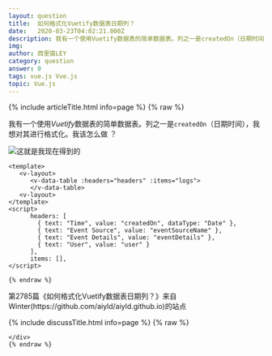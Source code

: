 ```yaml
---
layout: question
title:  如何格式化Vuetify数据表日期列？
date:   2020-03-23T04:02:21.000Z
description: 我有一个使用Vuetify数据表的简单数据表。列之一是createdOn（日期时间），我想对其进行格式化。我该怎么做 ？<template>  ...
img: 
author: 西里猿LEY
category: question
answer: 0
tags: vue.js Vue.js
topic: Vue.js
---
```

<div class="article-root">
  <div class="article">
    {% include articleTitle.html info=page %}
    {% raw %}
    <div class="article-content"><p><font style="vertical-align: inherit;"><font style="vertical-align: inherit;">我有一个使用</font></font><em><font style="vertical-align: inherit;"><font style="vertical-align: inherit;">Vuetify</font></font></em><font style="vertical-align: inherit;"><font style="vertical-align: inherit;">数据表</font><font style="vertical-align: inherit;">的简单</font><font style="vertical-align: inherit;">数据表。</font><font style="vertical-align: inherit;">列之一是</font></font><code>createdOn</code><font style="vertical-align: inherit;"><font style="vertical-align: inherit;">（日期时间），我想对其进行格式化。</font><font style="vertical-align: inherit;">我该怎么做 ？</font></font></p>

<p><img src="https://www.samyoc.com//uploads/users/24821/images/thumbnails/1584936014298.png" data-src="https://www.samyoc.com//uploads/users/24821/images/1584936014298.png" alt="这就是我现在得到的"></p>

<pre><code>&lt;template&gt;<font></font>
   &lt;v-layout&gt;<font></font>
      &lt;v-data-table :headers="headers" :items="logs"&gt;<font></font>
      &lt;/v-data-table&gt;<font></font>
   &lt;v-layout&gt;<font></font>
&lt;/template&gt;<font></font>
&lt;script&gt;<font></font>
      headers: [<font></font>
        { text: "Time", value: "createdOn", dataType: "Date" },<font></font>
        { text: "Event Source", value: "eventSourceName" },<font></font>
        { text: "Event Details", value: "eventDetails" },<font></font>
        { text: "User", value: "user" }<font></font>
      ],<font></font>
      items: [],<font></font>
&lt;/script&gt;<font></font>
</code></pre></div>
    {% endraw %}
  </div>
  <p class="winter_mark">第2785篇《如何格式化Vuetify数据表日期列？》来自Winter(https://github.com/aiyld/aiyld.github.io)的站点</p>
  <div class="discuss-wrapper">
    {% include discussTitle.html info=page %}
    {% raw %}
    <div class="discuss-list">
    
    </div>
    {% endraw %}
  </div>
<div>
